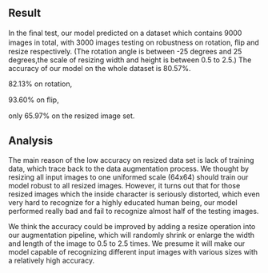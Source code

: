 ## Result
In the ﬁnal test, our model predicted on a dataset which contains 9000 images in total, 
with 3000 images testing on robustness on rotation, ﬂip and resize respectively. 
(The rotation angle is between -25 degrees and 25 degrees,the scale of resizing width and height is between 0.5 to 2.5.) 
The accuracy of our model on the whole dataset is 80.57%.

82.13% on rotation, 

93.60% on ﬂip,

only 65.97% on the resized image set.

## Analysis
The main reason of the low accuracy on resized data set is lack of training data, which trace back to the data augmentation process. 
We thought by resizing all input images to one uniformed scale (64x64) should train our model robust to all resized images. 
However, it turns out that for those resized images which the inside character is seriously distorted, which even very hard to recognize for a highly educated human being,
our model performed really bad and fail to recognize almost half of the testing images. 

We think the accuracy could be improved by adding a resize operation into our augmentation pipeline, 
which will randomly shrink or enlarge the width and length of the image to 0.5 to 2.5 times. 
We presume it will make our model capable of recognizing different input images with various sizes with a relatively high accuracy. 
